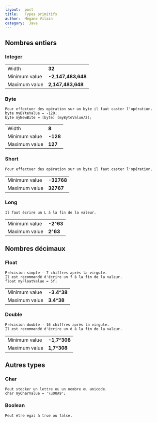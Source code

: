 ```yaml
---
layout:  post
title:   Types primitifs
author:  Mégane Vilain
category:  Java
---
```


## Nombres entiers

### Integer

|||
|---|---|
|Width | **32**|
|Minimum value | **-2,147,483,648**|
|Maximum value | **2,147,483,648**|

### Byte

```
Pour effectuer des opération sur un byte il faut caster l'opération.
byte myBYteValue = -128;
byte myNewBite = (byte) (myByteValue/2);
```

|||
|---|---|
|Width | **8**|
|Minimum value | **-128**|
|Maximum value | **127**|

### Short

```
Pour effectuer des opération sur un byte il faut caster l'opération.
```

|||
|---|---|
|Minimum value | **-32768**|
|Maximum value |**32767**|

### Long

```
Il faut écrire un L à la fin de la valeur.
```


|||
|---|---|
|Minimum value | **-2^63**|
|Maximum value |**2^63**|


## Nombres décimaux

### Float

```
Précision simple - 7 chiffres après la virgule.
Il est recommandé d'écrire un f à la fin de la valeur.
float myFloatValue = 5f;
```

|||
|---|---|
|Minimum value | **-3.4^38**|
|Maximum value | **3.4^38**|

### Double 

```
Précision double - 16 chiffres après la virgule.
Il est recommandé d'écrire un d à la fin de la valeur.
```

|||
|---|---|
|Minimum value | **-1,7^308**|
|Maximum value | **1,7^308**|

## Autres types

### Char 

```
Peut stocker un lettre ou un nombre ou unicode.
char myCharValue = '\u00A9';
```

### Boolean

```
Peut être égal à true ou false.
```


